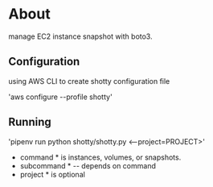# About
manage EC2 instance snapshot with boto3.

## Configuration
using AWS CLI to create shotty configuration file

'aws configure --profile shotty'

## Running

'pipenv run python shotty/shotty.py <command>
<subcommand> <--project=PROJECT>'

* command * is instances, volumes, or snapshots.
* subcommand * -- depends on command
* project * is optional

